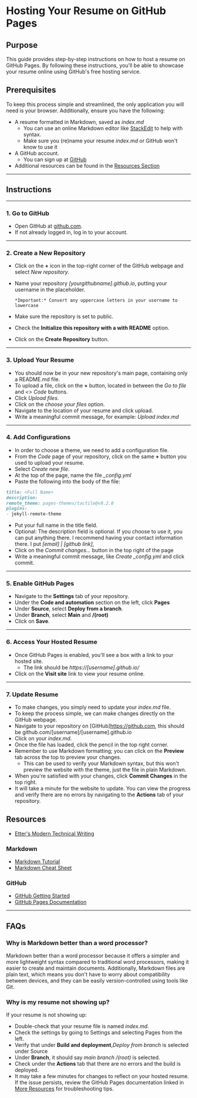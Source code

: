 # Hosting Your Resume on GitHub Pages

## Purpose

This guide provides step-by-step instructions on how to host a resume on GitHub Pages. By following these instructions, you'll be able to showcase your resume online using GitHub's free hosting service.

## Prerequisites

To keep this process simple and streamlined, the only application you will need is your browser.
Additionally, ensure you have the following:

- A resume formatted in Markdown, saved as *index.md*
   - You can use an online Markdown editor like [StackEdit](https://stackedit.io/app#/) to help with syntax.
   - Make sure you (re)name your resume *index.md* or GitHub won't know to use it
- A GitHub account.
   - You can sign up at [GitHub](https://github.com/)
- Additional resources can be found in the [Resources Section](#resources)

---

## Instructions

---

### 1. Go to GitHub

- Open GitHub at [github.com](https://github.com).
- If not already logged in, log in to your account.

---

### 2. Create a New Repository

- Click on the **+** icon in the top-right corner of the GitHub webpage and select *New repository*.
- Name your repository *[yourgithubname].github.io*, putting your username in the placeholder.
  
  `*Important:* Convert any uppercase letters in your username to lowercase`
- Make sure the repository is set to public.
- Check the **Initialize this repository with a with README** option.
- Click on the **Create Repository** button.

---

### 3. Upload Your Resume

- You should now be in your new repository's main page, containing only a README.md file.
- To upload a file, click on the **+** button, located in between the *Go to file* and *<> Code* buttons.
- Click *Upload files*.
- Click on the *choose your files* option.
- Navigate to the location of your resume and click upload.
- Write a meaningful commit message, for example: *Upload index.md*

---

### 4. Add Configurations

- In order to choose a theme, we need to add a configuration file.
- From the *Code* page of your repository, click on the same **+** button you used to upload your resume.
- Select *Create new file*.
- At the top of the page, name the file *_config.yml*
- Paste the following into the body of the file:

```md
title: <Full Name>
description: 
remote_theme: pages-themes/tactile@v0.2.0
plugins:
- jekyll-remote-theme
```

- Put your full name in the title field.
- Optional: The description field is optional. If you choose to use it, you can put anything there. I recommend having your contact information there. I put *[email] | [github link]*,
- Click on the *Commit changes...* button in the top right of the page
- Write a meaningful commit message, like *Create _config.yml* and click commit.

---

### 5. Enable GitHub Pages

- Navigate to the **Settings** tab of your repository.
- Under the **Code and automation** section on the left, click **Pages**
- Under **Source**, select **Deploy from a branch**.
- Under **Branch**, select **Main** and **/(root)**
- Click on **Save**.

--- 

### 6. Access Your Hosted Resume

- Once GitHub Pages is enabled, you'll see a box with a link to your hosted site.
   - The link should be *https://[username].github.io/*
- Click on the **Visit site** link to view your resume online.

---

### 7. Update Resume

- To make changes, you simply need to update your *index.md* file.
- To keep the process simple, we can make changes directly on the GitHub webpage.
- Navigate to your repository on [GitHub]<https://github.com>, this should be github.com/[username]/[username].github.io
- Click on your *index.md*.
- Once the file has loaded, click the pencil in the top right corner.
- Remember to use Markdown formatting; you can click on the **Preview** tab across the top to preview your changes.
   - This can be used to verify your Markdown syntax, but this won't preview the website with the theme, just the file in plain Markdown.
- When you're satisfied with your changes, click **Commit Changes** in the top right.
- It will take a minute for the website to update. You can view the progress and verify there are no errors by navigating to the **Actions** tab of your repository.

## Resources

- [Etter's Modern Technical Writing](https://www.amazon.com/Modern-Technical-Writing-Introduction-Documentation-ebook/dp/B01A2QL9SS/)

### Markdown

- [Markdown Tutorial](https://www.markdowntutorial.com/)
- [Markdown Cheat Sheet](https://www.markdownguide.org/cheat-sheet/)

### GitHub

- [GitHub Getting Started](https://docs.github.com/en/get-started/)
- [GitHub Pages Documentation](https://docs.github.com/en/pages/)

---

## FAQs

### Why is Markdown better than a word processor?

Markdown better than a word processor because it offers a simpler and more lightweight syntax compared to traditional word processors, making it easier to create and maintain documents. Additionally, Markdown files are plain text, which means you don't have to worry about compatibility between devices, and they can be easily version-controlled using tools like Git.

### Why is my resume not showing up?

If your resume is not showing up:

- Double-check that your resume file is named *index.md*.
- Check the settings by going to Settings and selecting Pages from the left.
- Verify that under **Build and deployment**,*Deploy from branch* is selected under Source
- Under **Branch**, it should say *main branch /(root)* is selected.
- Check under the **Actions** tab that there are no errors and the build is deployed.
- It may take a few minutes for changes to reflect on your hosted resume. If the issue persists, review the GitHub Pages documentation linked in [More Resources](#More-Resources) for troubleshooting tips.
